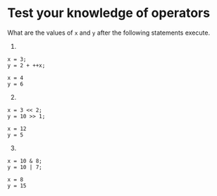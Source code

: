 # Test your knowledge of operators

What are the values of `x` and `y` after the following statements execute.

1. 
```
x = 3;
y = 2 + ++x;

x = 4
y = 6
```

2.
```
x = 3 << 2;
y = 10 >> 1;

x = 12
y = 5
```

3.
```
x = 10 & 8;
y = 10 | 7;

x = 8
y = 15
```
